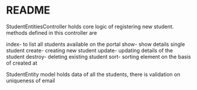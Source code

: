 # README
StudentEntitiesController holds core logic of registering new student. methods defined in this controller are


index- to list all students available on the portal
show-  show details single student
create- creating new student
update- updating details of the student
destroy- deleting existing student
sort- sorting element on the basis of created at 

StudentEntity model holds data of all the students, there is validation on uniqueness of email